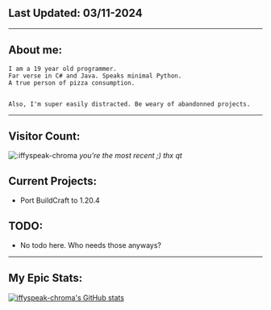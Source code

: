 ## Last Updated: 03/11-2024
<hr>

## About me:
```
I am a 19 year old programmer. 
Far verse in C# and Java. Speaks minimal Python. 
A true person of pizza consumption.


Also, I'm super easily distracted. Be weary of abandonned projects.
```
<hr>

## Visitor Count:
<img src="https://count.getloli.com/get/@:iffyspeak-chroma" alt=":iffyspeak-chroma" />
<em>you're the most recent ;) thx qt</em><br>

## Current Projects:
- Port BuildCraft to 1.20.4

## TODO:
- No todo here. Who needs those anyways?

<hr>

## My Epic Stats:
[![iffyspeak-chroma's GitHub stats](https://github-readme-stats.vercel.app/api?username=iffyspeak-chroma&show_icons=true&theme=dark)](https://github.com/iffyspeak-chroma)

<!---
iffyspeak-chroma/iffyspeak-chroma is a ✨ special ✨ repository because its `README.md` (this file) appears on your GitHub profile.
You can click the Preview link to take a look at your changes.
--->
